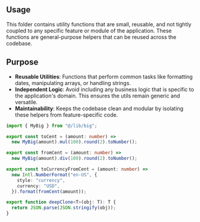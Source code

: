 ## Usage

This folder contains utility functions that are small, reusable, and not tightly coupled to any specific feature or module of the application. These functions are general-purpose helpers that can be reused across the codebase.

## Purpose

- **Reusable Utilities**: Functions that perform common tasks like formatting dates, manipulating arrays, or handling strings.
- **Independent Logic**: Avoid including any business logic that is specific to the application's domain. This ensures the utils remain generic and versatile.
- **Maintainability**: Keeps the codebase clean and modular by isolating these helpers from feature-specific code.

```ts
import { MyBig } from "@/lib/big";

export const toCent = (amount: number) =>
  new MyBig(amount).mul(100).round(2).toNumber();

export const fromCent = (amount: number) =>
  new MyBig(amount).div(100).round(2).toNumber();

export const toCurrencyFromCent = (amount: number) =>
  new Intl.NumberFormat("en-US", {
    style: "currency",
    currency: "USD",
  }).format(fromCent(amount));
```

```ts
export function deepClone<T>(obj: T): T {
  return JSON.parse(JSON.stringify(obj));
}
```
